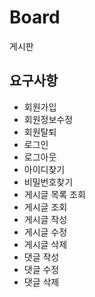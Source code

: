 # Board

게시판

## 요구사항

- 회원가입
- 회원정보수정
- 회원탈퇴
- 로그인
- 로그아웃
- 아이디찾기
- 비밀번호찾기
- 게시글 목록 조회
- 게시글 조회
- 게시글 작성
- 게시글 수정
- 게시글 삭제
- 댓글 작성
- 댓글 수정
- 댓글 삭제
